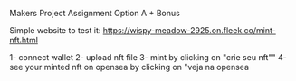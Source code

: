 

Makers Project Assignment Option A + Bonus

Simple website to test it: https://wispy-meadow-2925.on.fleek.co/mint-nft.html

1- connect wallet
2- upload nft file
3- mint by clicking on "crie seu nft""
4- see your minted nft on opensea by clicking on "veja na opensea
